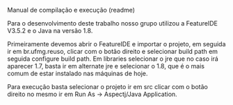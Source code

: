 Manual de compilação e execução (readme)

Para o desenvolvimento deste trabalho nosso grupo utilizou a FeatureIDE V3.5.2 e o Java na versão 1.8.

Primeiramente devemos abrir o FeatureIDE e importar o projeto, em seguida ir em br.ufmg.reuso, clicar com o botão direito e selecionar build path em seguida configure build path. Em libraries selecionar o jre que no caso irá aparecer 1.7, basta ir em alternate jre e selecionar o 1.8, que é o mais comum de estar instalado nas máquinas de hoje.

Para execução basta selecionar o projeto ir em src clicar com o botão direito no mesmo ir em Run As -> Aspectj/Java Application.

